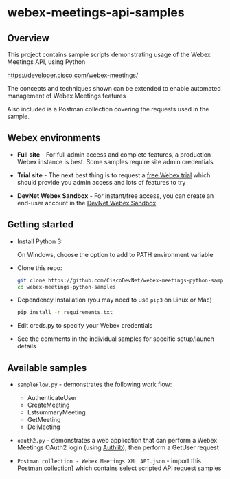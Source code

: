 # webex-meetings-api-samples

## Overview

This project contains sample scripts demonstrating usage of the Webex Meetings API, using Python

https://developer.cisco.com/webex-meetings/

The concepts and techniques shown can be extended to enable automated management of Webex Meetings features

Also included is a Postman collection covering the requests used in the sample.

## Webex environments

* **Full site** - For full admin access and complete features, a production Webex instance is best.  Some samples require site admin credentials

* **Trial site** - The next best thing is to request a [free Webex trial](https://www.webex.com/pricing/free-trial.html) which should provide you admin access and lots of features to try

* **DevNet Webex Sandbox** - For instant/free access, you can create an end-user account in the [DevNet Webex Sandbox](https://devnetsandbox.cisco.com/RM/Diagram/Index/b0547ab9-20cd-4a2d-a817-5c3b76258c83?diagramType=Topology)

## Getting started

* Install Python 3:

    On Windows, choose the option to add to PATH environment variable

* Clone this repo:

    ```bash
    git clone https://github.com/CiscoDevNet/webex-meetings-python-samples
    cd webex-meetings-python-samples
    ```

* Dependency Installation (you may need to use `pip3` on Linux or Mac)

    ```bash
    pip install -r requirements.txt
    ```
  
* Edit creds.py to specify your Webex credentials

* See the comments in the individual samples for specific setup/launch details

## Available samples

* `sampleFlow.py` - demonstrates the following work flow:

    * AuthenticateUser
    * CreateMeeting
    * LstsummaryMeeting
    * GetMeeting
    * DelMeeting 

* `oauth2.py` - demonstrates a web application that can perform a Webex Meetings OAuth2 login (using [Authlib](https://github.com/lepture/authlib)), then perform a GetUser request

* `Postman collection - Webex Meetings XML API.json` - import this [Postman collection](https://learning.getpostman.com/docs/postman/collections/intro_to_collections/)] which contains select scripted API request samples
